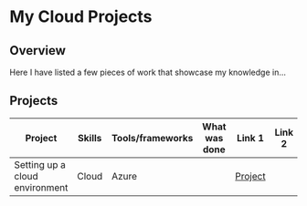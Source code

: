 # My Cloud Projects

## Overview 
Here I have listed a few pieces of work that showcase my knowledge in...

## Projects 


| Project  | Skills | Tools/frameworks | What was done | Link 1 | Link 2 |
|----------|---------|------------------|---------------|--------|--------|
| Setting up a cloud environment | Cloud | Azure |  | [Project]() | |

